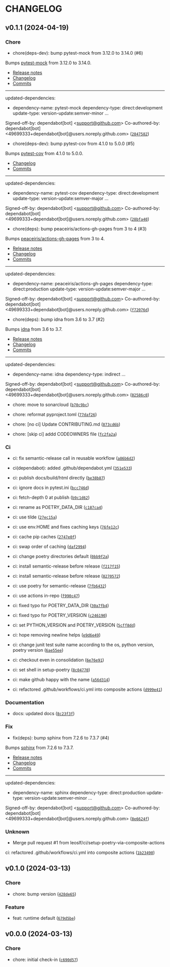 # CHANGELOG



## v0.1.1 (2024-04-19)

### Chore

* chore(deps-dev): bump pytest-mock from 3.12.0 to 3.14.0 (#6)

Bumps [pytest-mock](https://github.com/pytest-dev/pytest-mock) from 3.12.0 to 3.14.0.
- [Release notes](https://github.com/pytest-dev/pytest-mock/releases)
- [Changelog](https://github.com/pytest-dev/pytest-mock/blob/main/CHANGELOG.rst)
- [Commits](https://github.com/pytest-dev/pytest-mock/compare/v3.12.0...v3.14.0)

---
updated-dependencies:
- dependency-name: pytest-mock
  dependency-type: direct:development
  update-type: version-update:semver-minor
...

Signed-off-by: dependabot[bot] &lt;support@github.com&gt;
Co-authored-by: dependabot[bot] &lt;49699333+dependabot[bot]@users.noreply.github.com&gt; ([`2847582`](https://github.com/leoslf/python-more-decorators/commit/2847582e178c43256fafacc218ff64698592f884))

* chore(deps-dev): bump pytest-cov from 4.1.0 to 5.0.0 (#5)

Bumps [pytest-cov](https://github.com/pytest-dev/pytest-cov) from 4.1.0 to 5.0.0.
- [Changelog](https://github.com/pytest-dev/pytest-cov/blob/master/CHANGELOG.rst)
- [Commits](https://github.com/pytest-dev/pytest-cov/compare/v4.1.0...v5.0.0)

---
updated-dependencies:
- dependency-name: pytest-cov
  dependency-type: direct:development
  update-type: version-update:semver-major
...

Signed-off-by: dependabot[bot] &lt;support@github.com&gt;
Co-authored-by: dependabot[bot] &lt;49699333+dependabot[bot]@users.noreply.github.com&gt; ([`28bfa40`](https://github.com/leoslf/python-more-decorators/commit/28bfa4036f7552a4aa783a0b3634d55ecf6172ed))

* chore(deps): bump peaceiris/actions-gh-pages from 3 to 4 (#3)

Bumps [peaceiris/actions-gh-pages](https://github.com/peaceiris/actions-gh-pages) from 3 to 4.
- [Release notes](https://github.com/peaceiris/actions-gh-pages/releases)
- [Changelog](https://github.com/peaceiris/actions-gh-pages/blob/main/CHANGELOG.md)
- [Commits](https://github.com/peaceiris/actions-gh-pages/compare/v3...v4)

---
updated-dependencies:
- dependency-name: peaceiris/actions-gh-pages
  dependency-type: direct:production
  update-type: version-update:semver-major
...

Signed-off-by: dependabot[bot] &lt;support@github.com&gt;
Co-authored-by: dependabot[bot] &lt;49699333+dependabot[bot]@users.noreply.github.com&gt; ([`f72076d`](https://github.com/leoslf/python-more-decorators/commit/f72076d94e654a4d73628cda0c6825e33cd72154))

* chore(deps): bump idna from 3.6 to 3.7 (#2)

Bumps [idna](https://github.com/kjd/idna) from 3.6 to 3.7.
- [Release notes](https://github.com/kjd/idna/releases)
- [Changelog](https://github.com/kjd/idna/blob/master/HISTORY.rst)
- [Commits](https://github.com/kjd/idna/compare/v3.6...v3.7)

---
updated-dependencies:
- dependency-name: idna
  dependency-type: indirect
...

Signed-off-by: dependabot[bot] &lt;support@github.com&gt;
Co-authored-by: dependabot[bot] &lt;49699333+dependabot[bot]@users.noreply.github.com&gt; ([`02586c0`](https://github.com/leoslf/python-more-decorators/commit/02586c09c98fa4c453ef5f50ea4124c87723a35a))

* chore: move to sonarcloud ([`b70c9bc`](https://github.com/leoslf/python-more-decorators/commit/b70c9bc5077780a521583455c883be71caf8db24))

* chore: reformat pyproject.toml ([`77daf26`](https://github.com/leoslf/python-more-decorators/commit/77daf2650837cccbe1346bcac9fa3dbb5081f306))

* chore: [no ci] Update CONTRIBUTING.md ([`873cd6b`](https://github.com/leoslf/python-more-decorators/commit/873cd6b8adbb1286da3e682c591aa206978b4f8f))

* chore: [skip ci] addd CODEOWNERS file ([`fc2fa2a`](https://github.com/leoslf/python-more-decorators/commit/fc2fa2ac6a64eea96c7b7b4a63e537b717096e4f))

### Ci

* ci: fix semantic-release call in reusable workflow ([`a86b6d2`](https://github.com/leoslf/python-more-decorators/commit/a86b6d25476270b77fdb09cf26c63df97fdaf4e9))

* ci(dependabot): added .github/dependabot.yml ([`351e533`](https://github.com/leoslf/python-more-decorators/commit/351e533618352e60eb0ddc25ede8e06c6b564e26))

* ci: publish docs/build/html directly ([`be38b87`](https://github.com/leoslf/python-more-decorators/commit/be38b87189c2dfec549f6cc684886e9df4ff77dc))

* ci: ignore docs in pytest.ini ([`bcc746d`](https://github.com/leoslf/python-more-decorators/commit/bcc746ddeb2d5f542e4308f2b985b01576660602))

* ci: fetch-depth 0 at publish ([`b9c1d62`](https://github.com/leoslf/python-more-decorators/commit/b9c1d6227951c89f000693dfba1181f05289051d))

* ci: rename as POETRY_DATA_DIR ([`c187ca4`](https://github.com/leoslf/python-more-decorators/commit/c187ca428706b5115ce9fb37d4e876861c8b4b18))

* ci: use tilde ([`27ec15a`](https://github.com/leoslf/python-more-decorators/commit/27ec15ae81ee4c0f369fa4894ecd7a0fe9c2ae0b))

* ci: use env.HOME and fixes caching keys ([`76fe12c`](https://github.com/leoslf/python-more-decorators/commit/76fe12c4a190023a4e5de402962e797863692844))

* ci: cache pip caches ([`2747e0f`](https://github.com/leoslf/python-more-decorators/commit/2747e0f14906ec13a120b150a422d29aa698930c))

* ci: swap order of caching ([`daf2994`](https://github.com/leoslf/python-more-decorators/commit/daf2994df16b776fe9439f5c632a1680cded90dc))

* ci: change poetry directories default ([`0bb9f2a`](https://github.com/leoslf/python-more-decorators/commit/0bb9f2a3f85019b241ea3b52b6aa425427d2b1a3))

* ci: install semantic-release before release ([`f217f15`](https://github.com/leoslf/python-more-decorators/commit/f217f152789d5c29cc450d661833bc4e8652e855))

* ci: install semantic-release before release ([`8270572`](https://github.com/leoslf/python-more-decorators/commit/82705720f49bf7e2e0d51b01a9a36f3137e468ef))

* ci: use poetry for semantic-release ([`7fb6432`](https://github.com/leoslf/python-more-decorators/commit/7fb643287c0ae8421e12dd9990a19618dbb1a3a2))

* ci: use actions in-repo ([`f990c47`](https://github.com/leoslf/python-more-decorators/commit/f990c47397ed3d6f960d1a69200a967132ebfff0))

* ci: fixed typo for POETRY_DATA_DIR ([`30a7fb4`](https://github.com/leoslf/python-more-decorators/commit/30a7fb4a6ab6fe879cc968fcaaef01cb6c5e95c1))

* ci: fixed typo for POETRY_VERSION ([`c246190`](https://github.com/leoslf/python-more-decorators/commit/c2461902ca861c0d4e95d08b243bed9ec21cef25))

* ci: set PYTHON_VERSION and POETRY_VERSION ([`5cff8dd`](https://github.com/leoslf/python-more-decorators/commit/5cff8dd85d6b8183a84c1bb56cd509e997e6a1fc))

* ci: hope removing newline helps ([`e9d6e49`](https://github.com/leoslf/python-more-decorators/commit/e9d6e497f8f38fe57c4705ca3551a2aabca7acdc))

* ci: change junit test suite name according to the os, python version, poetry version ([`6ae55ee`](https://github.com/leoslf/python-more-decorators/commit/6ae55eee0e1cad9556c4d99efce4366309283836))

* ci: checkout even in consolidation ([`6e76e91`](https://github.com/leoslf/python-more-decorators/commit/6e76e91d6f64212397ee94797cf2e2d767f81e94))

* ci: set shell in setup-poetry ([`8c04770`](https://github.com/leoslf/python-more-decorators/commit/8c04770839673b6c50654d196b96df2bb51b10ff))

* ci: make github happy with the name ([`a56d314`](https://github.com/leoslf/python-more-decorators/commit/a56d3144c2989db3d941d7844681d96010367063))

* ci: refactored .github/workflows/ci.yml into composite actions ([`d999e41`](https://github.com/leoslf/python-more-decorators/commit/d999e41f33390da7c1074257964d38c23418c2c7))

### Documentation

* docs: updated docs ([`8c23f3f`](https://github.com/leoslf/python-more-decorators/commit/8c23f3f1bb450bfc84d0b4799c9d341aa49df527))

### Fix

* fix(deps): bump sphinx from 7.2.6 to 7.3.7 (#4)

Bumps [sphinx](https://github.com/sphinx-doc/sphinx) from 7.2.6 to 7.3.7.
- [Release notes](https://github.com/sphinx-doc/sphinx/releases)
- [Changelog](https://github.com/sphinx-doc/sphinx/blob/master/CHANGES.rst)
- [Commits](https://github.com/sphinx-doc/sphinx/compare/v7.2.6...v7.3.7)

---
updated-dependencies:
- dependency-name: sphinx
  dependency-type: direct:production
  update-type: version-update:semver-minor
...

Signed-off-by: dependabot[bot] &lt;support@github.com&gt;
Co-authored-by: dependabot[bot] &lt;49699333+dependabot[bot]@users.noreply.github.com&gt; ([`8e6624f`](https://github.com/leoslf/python-more-decorators/commit/8e6624f5c884b5335aa92a85d8c7643bb4aef9c4))

### Unknown

* Merge pull request #1 from leoslf/ci/setup-poetry-via-composite-actions

ci: refactored .github/workflows/ci.yml into composite actions ([`1b23490`](https://github.com/leoslf/python-more-decorators/commit/1b234909d360f6ace87fb80621f2cd38d4c9b064))


## v0.1.0 (2024-03-13)

### Chore

* chore: bump version ([`428de65`](https://github.com/leoslf/python-more-decorators/commit/428de659cf70b0b60f922c012fb472d75b862470))

### Feature

* feat: runtime default ([`679d5be`](https://github.com/leoslf/python-more-decorators/commit/679d5beb79c9d807028dada3a63eb8d5e49adde8))


## v0.0.0 (2024-03-13)

### Chore

* chore: initial check-in ([`c690d57`](https://github.com/leoslf/python-more-decorators/commit/c690d57553c5f4023e2ad55b821b8405bef04107))
